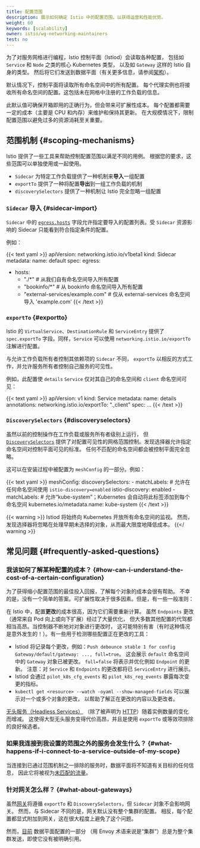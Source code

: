```yaml
---
title: 配置范围
description: 展示如何确定 Istio 中的配置范围，以获得运营和性能优势。
weight: 60
keywords: [scalability]
owner: istio/wg-networking-maintainers
test: no
---
```


为了对服务网格进行编程，Istio 控制平面（Istiod）会读取各种配置，
包括如 `Service` 和 `Node` 之类的核心 Kubernetes 类型，
以及如 `Gateway` 这样的 Istio 自身的类型。
然后将它们发送到数据平面（有关更多信息，请参阅[架构](/zh/docs/ops/deployment/architecture/)）。

默认情况下，控制平面将读取所有命名空间中的所有配置。
每个代理实例也将接收所有命名空间的配置。这包括未在网格中注册的工作负载的信息。

此默认值可确保开箱即用的正确行为，但会带来可扩展性成本。
每个配置都需要一定的成本（主要是 CPU 和内存）来维护和保持其更新。
在大规模情况下，限制配置范围以避免过多的资源消耗至关重要。

## 范围机制 {#scoping-mechanisms}

Istio 提供了一些工具来帮助控制配置范围以满足不同的用例。
根据您的要求，这些范围可以单独使用或一起使用。

* `Sidecar` 为特定工作负载提供了一种机制来**导入**一组配置
* `exportTo` 提供了一种将配置**导出**到一组工作负载的机制
* `discoverySelectors` 提供了一种机制让 Istio 完全忽略一组配置

### `Sidecar` 导入 {#sidecar-import}

`Sidecar` 中的 [`egress.hosts`](/zh/docs/reference/config/networking/sidecar/#IstioEgressListener)
字段允许指定要导入的配置列表。受 `Sidecar` 资源影响的 Sidecar 只能看到符合指定条件的配置。

例如：

{{< text yaml >}}
apiVersion: networking.istio.io/v1beta1
kind: Sidecar
metadata:
  name: default
spec:
  egress:
  - hosts:
    - "./*" # 从我们自有命名空间导入所有配置
    - "bookinfo/*" # 从 bookinfo 命名空间导入所有配置
    - "external-services/example.com" # 仅从 external-services 命名空间导入 'example.com'
{{< /text >}}

### `exportTo` {#exportto}

Istio 的 `VirtualService`、`DestinationRule` 和 `ServiceEntry`
提供了 `spec.exportTo` 字段。同样，`Service` 可以使用 `networking.istio.io/exportTo` 注解进行配置。

与允许工作负载所有者控制其依赖项的 `Sidecar` 不同，
`exportTo` 以相反的方式工作，并允许服务所有者控制自己服务的可见性。

例如，此配置使 `details` `Service` 仅对其自己的命名空间和 `client` 命名空间可见：

{{< text yaml >}}
apiVersion: v1
kind: Service
metadata:
  name: details
  annotations:
    networking.istio.io/exportTo: ".,client"
spec: ...
{{< /text >}}

### `DiscoverySelectors` {#discoveryselectors}

虽然以前的控制操作在工作负载或服务所有者级别上运行，
但 [`DiscoverySelectors`](/zh/docs/reference/config/istio.mesh.v1alpha1/#MeshConfig)
提供了对配置可见性的网格范围控制。发现选择器允许指定命名空间对控制平面可见的标准。
任何不匹配的命名空间都会被控制平面完全忽略。

这可以在安装过程中被配置为 `meshConfig` 的一部分。例如：

{{< text yaml >}}
meshConfig:
  discoverySelectors:
    - matchLabels:
        # 允许在任何命名空间使用 `istio-discovery=enabled`
        istio-discovery: enabled
    - matchLabels:
        # 允许“kube-system”；Kubernetes 会自动将此标签添加到每个命名空间
        kubernetes.io/metadata.name: kube-system
{{< /text >}}

{{< warning >}}
Istiod 将始终向 Kubernetes 开放所有命名空间的监视。
然而，发现选择器将忽略在处理早期未选择的对象，从而最大限度地降低成本。
{{</ warning >}}

## 常见问题 {#frequently-asked-questions}

### 我该如何了解某种配置的成本？ {#how-can-i-understand-the-cost-of-a-certain-configuration}

为了获得缩小配置范围的最佳投入回报，了解每个对象的成本会很有帮助。
不幸的是，没有一个简单的答案。可扩展性取决于很多因素。但是，有一些一般准则：

在 Istio 中，配置**更改**的成本很高，因为它们需要重新计算。
虽然 `Endpoints` 更改（通常来自 Pod 向上或向下扩展）经过了大量优化，
但大多数其他配置的代驾都相当高昂。当控制器不断地对对象进行更改时，
这可能特别有害（有时这种情况是意外发生的！）。有一些用于检测哪些配置正在更改的工具：
* Istiod 将记录每个更改，例如：`Push debounce stable 1 for config Gateway/default/gateway: ..., full=true`。
  这会展示 `default` 命名空间中的 `Gateway` 对象已被更改。
  `full=false` 将表示并优化例如 `Endpoint` 的更新。
  注意：对 `Service` 和 `Endpoints` 的更改都将已 `ServiceEntry` 进行展示。
* Istiod 会通过 `pilot_k8s_cfg_events` 和 `pilot_k8s_reg_events` 暴露每次变更的指标。
* `kubectl get <resource> --watch -oyaml --show-managed-fields` 可以展示对一个或多个对象的更改，
  以帮助了解正在更改的内容以及更改者。

[无头服务（Headless Services）](https://kubernetes.io/zh-cn/docs/concepts/services-networking/service/#headless-services)
（除了被声明为 [HTTP](/zh/docs/ops/configuration/traffic-management/protocol-selection/#explicit-protocol-selection)）随着实例数量的变化而增减。
这使得大型无头服务变得代价高昂，并且是使用 `exportTo` 或等效项排除的良好候选者。

### 如果我连接到我设置的范围之外的服务会发生什么？ {#what-happens-if-i-connect-to-a-service-outside-of-my-scope}

当连接到已通过范围机制之一排除的服务时，数据平面将不知道有关目标的任何信息，
因此它将被视为[未匹配的流量](/zh/docs/ops/configuration/traffic-management/traffic-routing/#unmatched-traffic)。

### 针对网关怎么样？ {#what-about-gateways}

虽然[网关](/zh/docs/setup/additional-setup/gateway/)将遵循 `exportTo`
和 `DiscoverySelectors`，但 `Sidecar` 对象不会影响网关。
然而，与 Sidecar 不同的是，网关默认没有整个集群的配置。
相反，每个配置都显式附加到网关，这在很大程度上避免了这个问题。

然而，[目前](https://github.com/istio/istio/issues/29131) 数据平面配置的一部分
（用 Envoy 术语来说是“集群”）总是为整个集群发送，即使它没有被明确引用。
